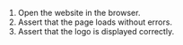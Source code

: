 1. Open the website in the browser.
2. Assert that the page loads without errors.
3. Assert that the logo is displayed correctly.
